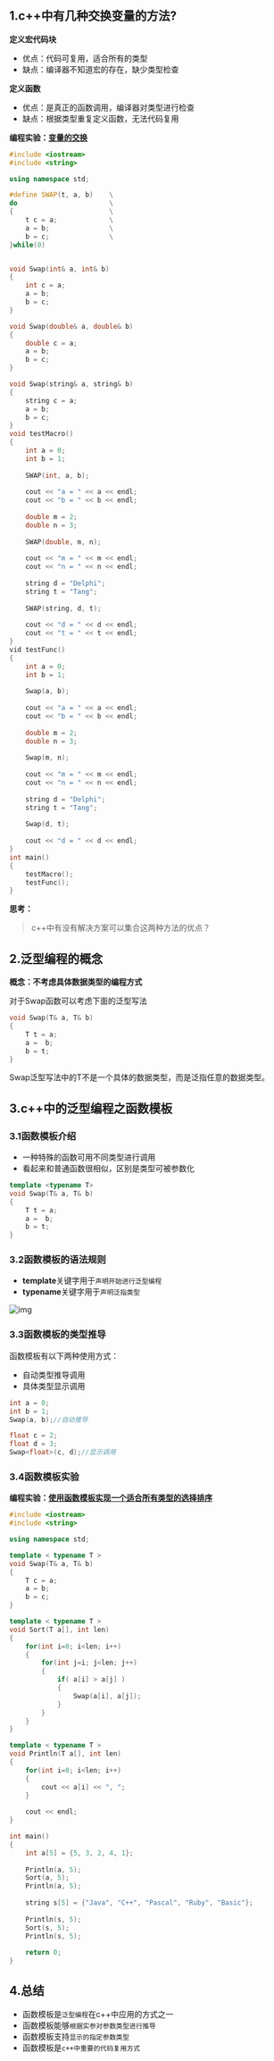 ## 1.c++中有几种交换变量的方法?

**定义宏代码块** 

- 优点：代码可复用，适合所有的类型
- 缺点：编译器不知道宏的存在，缺少类型检查

**定义函数**

- 优点：是真正的函数调用，编译器对类型进行检查
- 缺点：根据类型重复定义函数，无法代码复用

**编程实验：[变量的交换](./code/56-1.cpp)**

```c++
#include <iostream>
#include <string>

using namespace std;

#define SWAP(t, a, b)    \
do                       \
{                        \
    t c = a;             \
    a = b;               \
    b = c;               \
}while(0)


void Swap(int& a, int& b)
{
    int c = a;
    a = b;
    b = c;
}

void Swap(double& a, double& b)
{
    double c = a;
    a = b;
    b = c;
}

void Swap(string& a, string& b)
{
    string c = a;
    a = b;
    b = c;
}
void testMacro()
{
    int a = 0;
    int b = 1;
    
    SWAP(int, a, b);
    
    cout << "a = " << a << endl;
    cout << "b = " << b << endl;
    
    double m = 2;
    double n = 3;
    
    SWAP(double, m, n);
    
    cout << "m = " << m << endl;
    cout << "n = " << n << endl;
    
    string d = "Delphi";
    string t = "Tang";
    
    SWAP(string, d, t);
    
    cout << "d = " << d << endl;
    cout << "t = " << t << endl;
}
vid testFunc()
{
    int a = 0;
    int b = 1;
    
    Swap(a, b);
    
    cout << "a = " << a << endl;
    cout << "b = " << b << endl;
    
    double m = 2;
    double n = 3;
    
    Swap(m, n);
    
    cout << "m = " << m << endl;
    cout << "n = " << n << endl;
    
    string d = "Delphi";
    string t = "Tang";
    
    Swap(d, t);
    
    cout << "d = " << d << endl;
}
int main()
{
    testMacro();
    testFunc();
}

```

**思考：**

> c++中有没有解决方案可以集合这两种方法的优点？  

## 2.泛型编程的概念

**概念：不考虑具体数据类型的编程方式**

对于Swap函数可以考虑下面的泛型写法

```c++
void Swap(T& a, T& b)
{
    T t = a;
    a =  b;
    b = t;
}
```

Swap泛型写法中的T不是一个具体的数据类型，而是泛指任意的数据类型。

## 3.c++中的泛型编程之函数模板

### 3.1函数模板介绍

- 一种特殊的函数可用不同类型进行调用
- 看起来和普通函数很相似，区别是类型可被参数化

```c++
template <typename T>
void Swap(T& a, T& b)
{
    T t = a;
    a =  b;
    b = t;
}
```

### 3.2函数模板的语法规则

- **template**关键字用于`声明开始进行泛型编程`
- **typename**关键字用于`声明泛指类型`

![img](./pic/slide9.png)

### 3.3函数模板的类型推导

函数模板有以下两种使用方式：

- 自动类型推导调用
- 具体类型显示调用

```c++
int a = 0;
int b = 1;
Swap(a, b);//自动推导

float c = 2;
float d = 3;
Swap<float>(c, d);//显示调用
```

### 3.4函数模板实验

**编程实验：[使用函数模板实现一个适合所有类型的选择排序](./code/56-2.cpp)**

```c++
#include <iostream>
#include <string>

using namespace std;

template < typename T >
void Swap(T& a, T& b)
{
    T c = a;
    a = b;
    b = c;
}

template < typename T >
void Sort(T a[], int len)
{
    for(int i=0; i<len; i++)
    {
        for(int j=i; j<len; j++)
        {
            if( a[i] > a[j] )
            {
                Swap(a[i], a[j]);
            }
        }
    }
}

template < typename T >
void Println(T a[], int len)
{
    for(int i=0; i<len; i++)
    {
        cout << a[i] << ", ";
    }
    
    cout << endl;
}

int main()
{
    int a[5] = {5, 3, 2, 4, 1};
    
    Println(a, 5);
    Sort(a, 5);
    Println(a, 5);
    
    string s[5] = {"Java", "C++", "Pascal", "Ruby", "Basic"};
    
    Println(s, 5);
    Sort(s, 5);
    Println(s, 5);
    
    return 0;
}
```

## 4.总结

- 函数模板是`泛型编程`在c++中应用的方式之一
- 函数模板能够`根据实参对参数类型进行推导`
- 函数模板支持`显示的指定参数类型`
- 函数模板是`c++中重要的代码复用方式`